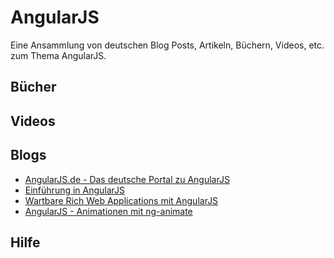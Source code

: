 AngularJS
===

Eine Ansammlung von deutschen Blog Posts, Artikeln, Büchern, Videos, etc. zum Thema 
AngularJS.

## Bücher

## Videos

## Blogs

* [AngularJS.de - Das deutsche Portal zu AngularJS](http://angularjs.de/)
* [Einführung in AngularJS](http://html5-mobile.de/blog/angularjs-javascript-mvc-framework-tutorial)
* [Wartbare Rich Web Applications mit AngularJS](http://blog-de.akquinet.de/2013/01/22/wartbare-rich-web-applications-mit-angularjs/)
* [AngularJS - Animationen mit ng-animate](http://angularjs.de/artikel/angularjs-animationen-ng-animate)

## Hilfe
